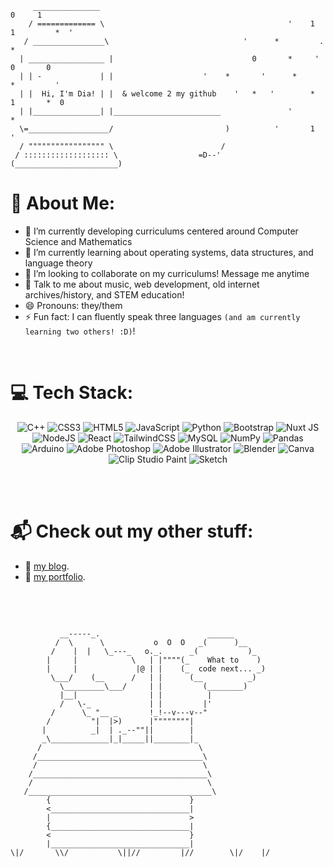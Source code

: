      
```
     _______________                                                    0     1     
    / ============= \                                         '    1     1         *  '
   / ________________\                              '      *         .      *
  | _________________ |                               0       *     '   0       0
  | | -             | |                    '    *       '      *           *         '
  | |  Hi, I'm Dia! | |  & welcome 2 my github    '   *   '        *   1       *  0 
  | |_______________| |________________________               '            *
  \=__________________/                         )          '       1           '  
  / """"""""""""""""" \                        /   
 / ::::::::::::::::::: \                  =D--'
(_______________________)

```

# 💫 About Me:
- 🔭 I’m currently developing curriculums centered around Computer Science and Mathematics 
- 🌱 I’m currently learning about operating systems, data structures, and language theory
- 👯 I’m looking to collaborate on my curriculums! Message me anytime
- 💬 Talk to me about music, web development, old internet archives/history, and STEM education!
- 😄 Pronouns: they/them
- ⚡ Fun fact: I can fluently speak three languages ```(and am currently learning two others! :D)```!
<br>

# 💻 Tech Stack:
<div align = "center">

![C++](https://img.shields.io/badge/c++-%2300599C.svg?style=for-the-badge&logo=c%2B%2B&logoColor=white) ![CSS3](https://img.shields.io/badge/css3-%231572B6.svg?style=for-the-badge&logo=css3&logoColor=white) ![HTML5](https://img.shields.io/badge/html5-%23E34F26.svg?style=for-the-badge&logo=html5&logoColor=white) ![JavaScript](https://img.shields.io/badge/javascript-%23323330.svg?style=for-the-badge&logo=javascript&logoColor=%23F7DF1E) ![Python](https://img.shields.io/badge/python-3670A0?style=for-the-badge&logo=python&logoColor=ffdd54) ![Bootstrap](https://img.shields.io/badge/bootstrap-%238511FA.svg?style=for-the-badge&logo=bootstrap&logoColor=white) ![Nuxt JS](https://img.shields.io/badge/Nuxt-002E3B?style=for-the-badge&logo=nuxt.js&logoColor=#00DC82) ![NodeJS](https://img.shields.io/badge/node.js-6DA55F?style=for-the-badge&logo=node.js&logoColor=white) ![React](https://img.shields.io/badge/react-%2320232a.svg?style=for-the-badge&logo=react&logoColor=%2361DAFB) ![TailwindCSS](https://img.shields.io/badge/tailwindcss-%2338B2AC.svg?style=for-the-badge&logo=tailwind-css&logoColor=white) ![MySQL](https://img.shields.io/badge/mysql-4479A1.svg?style=for-the-badge&logo=mysql&logoColor=white) ![NumPy](https://img.shields.io/badge/numpy-%23013243.svg?style=for-the-badge&logo=numpy&logoColor=white) ![Pandas](https://img.shields.io/badge/pandas-%23150458.svg?style=for-the-badge&logo=pandas&logoColor=white) ![Arduino](https://img.shields.io/badge/-Arduino-00979D?style=for-the-badge&logo=Arduino&logoColor=white) ![Adobe Photoshop](https://img.shields.io/badge/adobe%20photoshop-%2331A8FF.svg?style=for-the-badge&logo=adobe%20photoshop&logoColor=white) ![Adobe Illustrator](https://img.shields.io/badge/adobe%20illustrator-%23FF9A00.svg?style=for-the-badge&logo=adobe%20illustrator&logoColor=white) ![Blender](https://img.shields.io/badge/blender-%23F5792A.svg?style=for-the-badge&logo=blender&logoColor=white) ![Canva](https://img.shields.io/badge/Canva-%2300C4CC.svg?style=for-the-badge&logo=Canva&logoColor=white) ![Clip Studio Paint](https://img.shields.io/badge/ClipStudioPaint-%23CFD3D3.svg?style=for-the-badge&logo=ClipStudioPaint&logoColor=white) ![Sketch](https://img.shields.io/badge/Sketch-FFB387?style=for-the-badge&logo=sketch&logoColor=black) 

</div>

<br>
<br>

# 📬 Check out my other stuff:
- 📙 [my blog](https://claudias.online).
- 💼 [my portfolio](https://www.claudiayamamoto.com).

<br>
<br>

```

           __-----_.                        ______
          /  \      \           o  O  O   _(      )__
         /    |  |   \_---_   o._.      _(           )_
        |     |            \   | |""""(_    What to    )
        |     |             |@ | |    (_  code next... _)
         \___/    (__      /   | |      (__          _)
           \_________\___/     | |         (________)
           |__|                | |          |
           /   \-_             | |         |'
         /      \_ "__ _       !_!--v---v--"
        /         "|  |>)      |""""""""|
       |          _|  | ._--""||        |
       _\_____________|_|_____||________|_
      /                                   \
     /_____________________________________\
     /                                     \
    /_______________________________________\
    /                                       \
   /_________________________________________\
        {                               }
        <_______________________________|
        |                               >
        {_______________________________|               
        <                               }            
        |_______________________________|            
\|/       \\/           \||//         |//        \|/    |/

```


